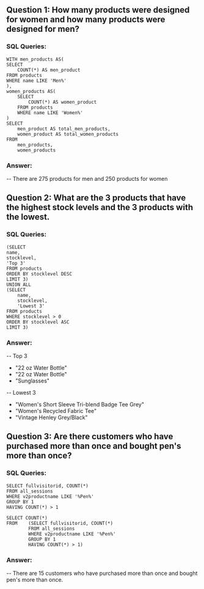 ## Question 1: How many products were designed for women and how many products were designed for men?

### SQL Queries:

	WITH men_products AS(
	SELECT
		COUNT(*) AS men_product
	FROM products
	WHERE name LIKE 'Men%'
	),
	women_products AS(
		SELECT
			COUNT(*) AS women_product
		FROM products
		WHERE name LIKE 'Women%'
	)
	SELECT
		men_product AS total_men_products,
		women_product AS total_women_products
	FROM
		men_products,
		women_products

### Answer: 
-- There are 275 products for men and 250 products for women


## Question 2: What are the 3 products that have the highest stock levels and the 3 products with the lowest.

### SQL Queries:

	(SELECT
	name,
	stocklevel,
	'Top 3'
	FROM products
	ORDER BY stocklevel DESC
	LIMIT 3)
	UNION ALL
	(SELECT
		name,
		stocklevel,
		'Lowest 3'
	FROM products
	WHERE stocklevel > 0
	ORDER BY stocklevel ASC
	LIMIT 3)

### Answer:

-- Top 3
- "22 oz Water Bottle"
- "22 oz Water Bottle"
- "Sunglasses"

-- Lowest 3
- "Women's Short Sleeve Tri-blend Badge Tee Grey"
- "Women's Recycled Fabric Tee"
- "Vintage Henley Grey/Black"


## Question 3: Are there customers who have purchased more than once and bought pen's more than once?

### SQL Queries:

	SELECT fullvisitorid, COUNT(*)
	FROM all_sessions
	WHERE v2productname LIKE '%Pen%'
	GROUP BY 1
	HAVING COUNT(*) > 1

	SELECT COUNT(*)
	FROM 	(SELECT fullvisitorid, COUNT(*)
			FROM all_sessions
			WHERE v2productname LIKE '%Pen%'
			GROUP BY 1
			HAVING COUNT(*) > 1)

### Answer:

-- There are 15 customers who have purchased more than once and bought pen's more than once.


